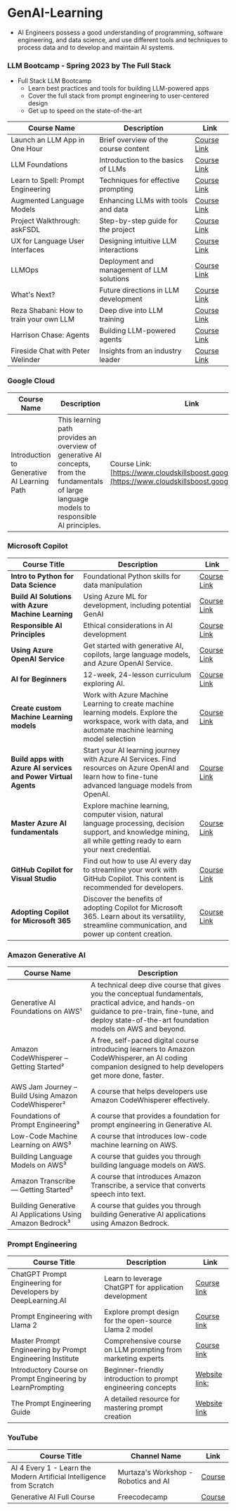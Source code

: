 # GenAI-Learning
- AI Engineers possess a good understanding of programming, software engineering, and data science, and use different tools and techniques to process data and to develop and maintain AI systems.

### LLM Bootcamp - Spring 2023 by The Full Stack
- Full Stack LLM Bootcamp
  - Learn best practices and tools for building LLM-powered apps
  - Cover the full stack from prompt engineering to user-centered design
  - Get up to speed on the state-of-the-art

| Course Name                | Description | Link                     |
| -----------------------------------------|-------------------| --------------------------------------------- |
|Launch an LLM App in One Hour | Brief overview of the course content  | [Course Link](https://fullstackdeeplearning.com/llm-bootcamp/spring-2023/launch-an-llm-app-in-one-hour/) | 
|LLM Foundations | Introduction to the basics of LLMs | [Course Link](https://fullstackdeeplearning.com/llm-bootcamp/spring-2023/llm-foundations/) | 
| Learn to Spell: Prompt Engineering | Techniques for effective prompting  | [Course Link](https://fullstackdeeplearning.com/llm-bootcamp/spring-2023/prompt-engineering/) | 
| Augmented Language Models | Enhancing LLMs with tools and data | [Course Link](https://fullstackdeeplearning.com/llm-bootcamp/spring-2023/augmented-language-models/) | 
| Project Walkthrough: askFSDL | Step-by-step guide for the project | [Course Link](https://fullstackdeeplearning.com/llm-bootcamp/spring-2023/askfsdl-walkthrough/) | 
| UX for Language User Interfaces | Designing intuitive LLM interactions | [Course Link](https://fullstackdeeplearning.com/llm-bootcamp/spring-2023/ux-for-luis/) | 
| LLMOps | Deployment and management of LLM solutions | [Course Link](https://fullstackdeeplearning.com/llm-bootcamp/spring-2023/llmops/) | 
| What's Next? | Future directions in LLM development  | [Course Link](https://fullstackdeeplearning.com/llm-bootcamp/spring-2023/whats-next/) | 
| Reza Shabani: How to train your own LLM | Deep dive into LLM training | [Course Link](https://fullstackdeeplearning.com/llm-bootcamp/spring-2023/shabani-train-your-own/) | 
| Harrison Chase: Agents | Building LLM-powered agents | [Course Link](https://fullstackdeeplearning.com/llm-bootcamp/spring-2023/chase-agents/) | 
| Fireside Chat with Peter Welinder | Insights from an industry leader | [Course Link](https://fullstackdeeplearning.com/llm-bootcamp/spring-2023/welinder-fireside-chat/) |  


### Google Cloud
| Course Name                                            | Description                                    | Link                                                                 |
| ------------------------------------------------------ | ---------------------------------------------- | -------------------------------------------------------------------- |
| Introduction to Generative AI Learning Path  | This learning path provides an overview of generative AI concepts, from the fundamentals of large language models to responsible AI principles.| Course Link: [https://www.cloudskillsboost.google/paths/118](https://www.cloudskillsboost.google/paths/118) | 

### Microsoft Copilot

| Course Title                                         | Description                                               | Link                                                 |                    
| ---------------------------------------------------- | --------------------------------------------------------- | ---------------------------------------------------- |
| **Intro to Python for Data Science**                 | Foundational Python skills for data manipulation         | [Course Link](https://learn.microsoft.com/en-us/training/modules/explore-analyze-data-with-python/) |
| **Build AI Solutions with Azure Machine Learning**   | Using Azure ML for development, including potential GenAI | [Course Link](https://learn.microsoft.com/en-us/training/paths/get-started-with-artificial-intelligence-on-azure/) | 
| **Responsible AI Principles**                        | Ethical considerations in AI development                  | [Course Link](https://www.microsoft.com/en-us/ai/responsible-ai) | 
| **Using Azure OpenAI Service**                        | Get started with generative AI, copilots, large language models, and Azure OpenAI Service.   | [Course Link](https://learn.microsoft.com/en-us/collections/20mirj4odnj6o) | 
| **AI for Beginners**                        | 12-week, 24-lesson curriculum exploring AI.     | [Course Link](https://microsoft.github.io/AI-For-Beginners/) | 
| **Create custom Machine Learning models** | Work with Azure Machine Learning to create machine learning models. Explore the workspace, work with data, and automate machine learning model selection| [Course Link](https://learn.microsoft.com/en-us/collections/5m3syp2eex2rm)| 
| **Build apps with Azure AI services and Power Virtual Agents**  | Start your AI learning journey with Azure AI Services. Find resources on Azure OpenAI and learn how to fine-tune advanced language models from OpenAI.   | [Course Link](https://learn.microsoft.com/en-us/collections/erkiyp71jpmgp) | 
| **Master Azure AI fundamentals**                        | Explore machine learning, computer vision, natural language processing, decision support, and knowledge mining, all while getting ready to earn your next credential.                 | [Course Link](https://learn.microsoft.com/en-us/collections/zopanqdn7w1p1)| 
| **GitHub Copilot for Visual Studio**                        | Find out how to use AI every day to streamline your work with GitHub Copilot. This content is recommended for developers.   | [Course Link](https://learn.microsoft.com/en-us/collections/nq2b20y286pnj) | 
| **Adopting Copilot for Microsoft 365** |Discover the benefits of adopting Copilot for Microsoft 365. Learn about its versatility, streamline communication, and power up content creation. | [Course Link](https://learn.microsoft.com/en-us/collections/nq2b20y286pnj) | 


### Amazon Generative AI

| Course Name | Description |
| --- | --- |
| Generative AI Foundations on AWS¹ | A technical deep dive course that gives you the conceptual fundamentals, practical advice, and hands-on guidance to pre-train, fine-tune, and deploy state-of-the-art foundation models on AWS and beyond. |
| Amazon CodeWhisperer – Getting Started² | A free, self-paced digital course introducing learners to Amazon CodeWhisperer, an AI coding companion designed to help developers get more done, faster. |
| AWS Jam Journey – Build Using Amazon CodeWhisperer² | A course that helps developers use Amazon CodeWhisperer effectively. |
| Foundations of Prompt Engineering³ | A course that provides a foundation for prompt engineering in Generative AI. |
| Low-Code Machine Learning on AWS³ | A course that introduces low-code machine learning on AWS. |
| Building Language Models on AWS³ | A course that guides you through building language models on AWS. |
| Amazon Transcribe — Getting Started³ | A course that introduces Amazon Transcribe, a service that converts speech into text. |
| Building Generative AI Applications Using Amazon Bedrock³ | A course that guides you through building Generative AI applications using Amazon Bedrock. |

### Prompt Engineering

| Course Title | Description | Link |
|---|---|---|
| ChatGPT Prompt Engineering for Developers by DeepLearning.AI |  Learn to leverage ChatGPT for application development | [Course link](https://www.deeplearning.ai/short-courses/chatgpt-prompt-engineering-for-developers/) |
| Prompt Engineering with Llama 2 | Explore prompt design for the open-source Llama 2 model  | [Course link](https://www.deeplearning.ai/short-courses/prompt-engineering-with-llama-2/) |
| Master Prompt Engineering by Prompt Engineering Institute |  Comprehensive course on LLM prompting from marketing experts | [Course link](https://contentatscale.ai/blog/ai-prompt-engineering-course/) |
| Introductory Course on Prompt Engineering by LearnPrompting | Beginner-friendly introduction to prompt engineering concepts |  [ Website link:](https://learnprompting.org/) |
| The Prompt Engineering Guide | A detailed resource for mastering prompt creation | [Website link](https://www.promptingguide.ai/) |

### YouTube
| Course Title | Channel Name | Link |
|---|---|---|
| AI 4 Every 1 - Learn the Modern Artificial Intelligence from Scratch| Murtaza's Workshop - Robotics and AI | [Course](https://youtu.be/jSgdL1zX4h8?si=oYH_D20SiuhK4lnW) |
| Generative AI Full Course | Freecodecamp | [Course](https://www.youtube.com/watch?v=mEsleV16qdo&t=402s) |




